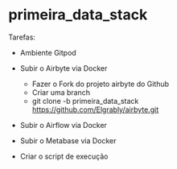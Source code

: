 # primeira_data_stack

Tarefas:

- Ambiente Gitpod

- Subir o Airbyte via Docker
    - Fazer o Fork do projeto airbyte do Github
    - Criar uma branch 
    - git clone -b primeira_data_stack https://github.com/Elgrably/airbyte.git

- Subir o Airflow via Docker

- Subir o Metabase via Docker

- Criar o script de execução